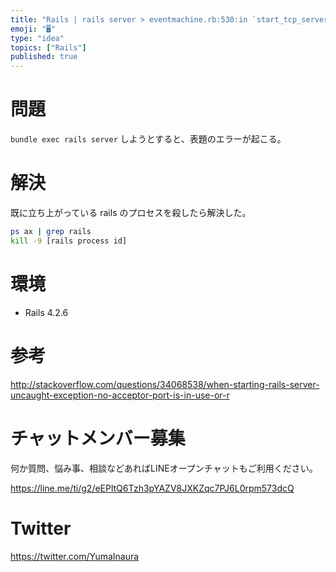 ```yaml
---
title: "Rails | rails server > eventmachine.rb:530:in `start_tcp_server': no a"
emoji: "🖥"
type: "idea"
topics: ["Rails"]
published: true
---
```


# 問題

`bundle exec rails server` しようとすると、表題のエラーが起こる。

# 解決

既に立ち上がっている rails のプロセスを殺したら解決した。

```bash
ps ax | grep rails
kill -9 [rails process id]
```

# 環境

- Rails 4.2.6

# 参考

http://stackoverflow.com/questions/34068538/when-starting-rails-server-uncaught-exception-no-acceptor-port-is-in-use-or-r









<!-- Update From Qiita API -->

# チャットメンバー募集


何か質問、悩み事、相談などあればLINEオープンチャットもご利用ください。

https://line.me/ti/g2/eEPltQ6Tzh3pYAZV8JXKZqc7PJ6L0rpm573dcQ





# Twitter


https://twitter.com/YumaInaura


<!-- Update From Qiita API -->


